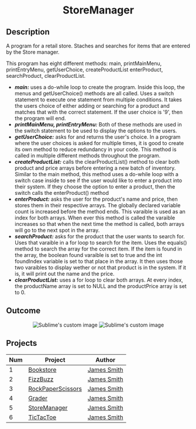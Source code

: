 <h1 align="center">StoreManager</h1>

## Description
A program for a retail store. Staches and searches for items that are entered by the Store manager. 

This program has eight different methods: main, printMainMenu, printEntryMenu, getUserChoice, createProductList
enterProduct, searchProduct, clearProductList.
 - **_main:_** uses a do-while loop to create the program. Inside this loop, the menus and getUserChoice() methods are all
called. Uses a switch statement to execute one statement from multiple conditions. It takes the users choice of either adding 
or searching for a product and matches that with the correct statement. If the user choice is '9', then the program will end. 
 - **_printMainMenu, printEntryMenu:_** Both of these methods are used in the switch statement to be used to display the options
to the users.  
- **_getUserChoice:_** asks for and returns the user's choice. In a program where the user choices is asked for multiple times, 
it is good to create its own method to reduce redundancy in your code. This method is called in multiple different methods throughout
the program. 
- **_createProductList:_** calls the clearProductList() method to clear both product and price arrays before entering a 
new batch of inventory. Similar to the main method, this method uses a do-while loop with a switch case inside to see if the user would 
like to enter a product into their system. If they choose the option to enter a product, then the switch calls the enterProduct() method
- **_enterProduct:_** asks the user for the product's name and price, then stores them in their respective arrays. The globally declared 
variable count is increased before the method ends. This varaible is used as an index for both arrays. When ever this method is called 
the varaible increases so that when the next time the method is called, both arrays will go to the next spot in the array. 
- **_searchProduct:_** asks for the product that the user wants to search for. Uses that varaible in a for loop to search for the item. 
Uses the equals() method to search the array for the correct item. If the item is found in the array, the boolean found varaible is set
to true and the int foundIndex variable is set to that place in the array. It then uses those two varaibles to display wether or not
that product is in the system. If it is, it will print out the name and the price. 
- **_clearProductList:_** uses a for loop to clear both arrays. At every index, the productName array is set to NULL and the productPrice
array is set to 0. 

## Outcome
<p align="center">
  <img src="https://user-images.githubusercontent.com/80684500/170722786-77e239ad-7379-4145-ad9c-fc1ba2fde2cb.JPG" alt="Sublime's custom image"/>
  <img src="https://user-images.githubusercontent.com/80684500/170722789-f602ab60-bf14-4262-a377-4eca72c8f479.JPG" alt="Sublime's custom image"/>
</p>

## Projects
|  Num  | Project                                                                                                 | Author                                            |
| ----- | ------------------------------------------------------------------------------------------------------- | --------------------------------------------------|
|   1   | [Bookstore](https://github.com/JamesSmith232/BookStore)                                                 | [James Smith](https://github.com/JamesSmith232)   |
|   2   | [FizzBuzz](https://github.com/JamesSmith232/FizzBuzz)                                                   | [James Smith](https://github.com/JamesSmith232)   |
|   3   | [RockPaperScissors](https://github.com/JamesSmith232/RockPaperScissors)                                 | [James Smith](https://github.com/JamesSmith232)   |
|   4   | [Grader](https://github.com/JamesSmith232/Grader)                                                       | [James Smith](https://github.com/JamesSmith232)   |
|   5   | [StoreManager](https://github.com/JamesSmith232/StoreManager)                                           | [James Smith](https://github.com/JamesSmith232)   |
|   6   | [TicTacToe](https://github.com/JamesSmith232/TicTacToe)                                                 | [James Smith](https://github.com/JamesSmith232)   |
